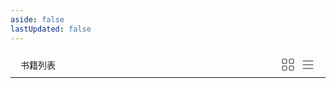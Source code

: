 ```yaml
---
aside: false
lastUpdated: false
---
```


<style lang="scss" scope>
  .header{
    display: flex;
    justify-content: space-between;
    align-items: center;
    padding: 8px 16px;
    border-bottom: 1px solid;

    .right {
      display: flex;
      justify-content: space-between;
      align-items: center;
      gap: 8px;
      &-icon{
        cursor: pointer;
      }
    }
  }
</style>
<script setup>
import BookList from '@/BookList.vue';
import books from './books.json';
import { ref } from 'vue';

const layout = ref('grid');
const handleSwitchLayout = () => {
  layout.value = layout.value === 'grid'? 'list' : 'grid';
}
</script>
<div class="header">
  <span class="left">书籍列表</span>
  <span class="right">
    <svg class="right-icon" v-if="layout === 'grid'" @click="handleSwitchLayout"width="24" height="24" viewBox="0 0 48 48" fill="none" xmlns="http://www.w3.org/2000/svg"><path d="M18 6H8C6.89543 6 6 6.89543 6 8V18C6 19.1046 6.89543 20 8 20H18C19.1046 20 20 19.1046 20 18V8C20 6.89543 19.1046 6 18 6Z" fill="none" stroke="currentColor" stroke-width="2" stroke-linejoin="round"/><path d="M18 28H8C6.89543 28 6 28.8954 6 30V40C6 41.1046 6.89543 42 8 42H18C19.1046 42 20 41.1046 20 40V30C20 28.8954 19.1046 28 18 28Z" fill="none" stroke="currentColor" stroke-width="2" stroke-linejoin="round"/><path d="M40 6H30C28.8954 6 28 6.89543 28 8V18C28 19.1046 28.8954 20 30 20H40C41.1046 20 42 19.1046 42 18V8C42 6.89543 41.1046 6 40 6Z" fill="none" stroke="currentColor" stroke-width="2" stroke-linejoin="round"/><path d="M40 28H30C28.8954 28 28 28.8954 28 30V40C28 41.1046 28.8954 42 30 42H40C41.1046 42 42 41.1046 42 40V30C42 28.8954 41.1046 28 40 28Z" fill="none" stroke="currentColor" stroke-width="2" stroke-linejoin="round"/></svg>
    <svg class="right-icon" v-else @click="handleSwitchLayout" width="24" height="24" viewBox="0 0 48 48" fill="none" xmlns="http://www.w3.org/2000/svg"><path d="M7.94971 11.9497H39.9497" stroke="currentColor" stroke-width="2" stroke-linecap="round" stroke-linejoin="round"/><path d="M7.94971 23.9497H39.9497" stroke="currentColor" stroke-width="2" stroke-linecap="round" stroke-linejoin="round"/><path d="M7.94971 35.9497H39.9497" stroke="currentColor" stroke-width="2" stroke-linecap="round" stroke-linejoin="round"/></svg>
  </span>
</div>
<BookList :books="books" :layout="layout" />
